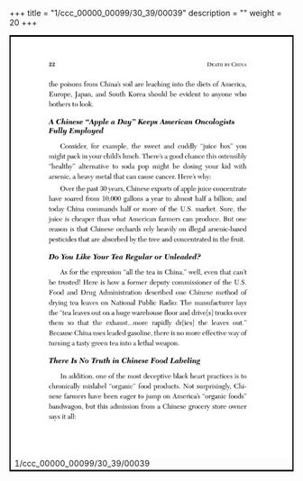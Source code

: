 +++
title = "1/ccc_00000_00099/30_39/00039"
description = ""
weight = 20
+++

<table style="border:2px solid black;max-width:800px;max-height:800px;" 
><tr><td>
<img class="center-fit-jpg"
src="/jpg_/out_jpg_dbc_039.jpg">
1/ccc_00000_00099/30_39/00039
</img></td></tr></table>
